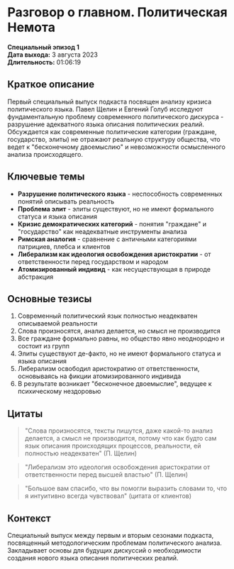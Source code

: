 # Разговор о главном. Политическая Немота
**Специальный эпизод 1**  
**Дата выхода:** 3 августа 2023  
**Длительность:** 01:06:19

## Краткое описание

Первый специальный выпуск подкаста посвящен анализу кризиса политического языка. Павел Щелин и Евгений Голуб исследуют фундаментальную проблему современного политического дискурса - разрушение адекватного языка описания политических реалий. Обсуждается как современные политические категории (граждане, государство, элиты) не отражают реальную структуру общества, что ведет к "бесконечному двоемыслию" и невозможности осмысленного анализа происходящего.

## Ключевые темы

- **Разрушение политического языка** - неспособность современных понятий описывать реальность
- **Проблема элит** - элиты существуют, но не имеют формального статуса и языка описания
- **Кризис демократических категорий** - понятия "граждане" и "государство" как неадекватные инструменты анализа
- **Римская аналогия** - сравнение с античными категориями патрициев, плебса и клиентов
- **Либерализм как идеология освобождения аристократии** - от ответственности перед государством и народом
- **Атомизированный индивид** - как несуществующая в природе абстракция

## Основные тезисы

1. Современный политический язык полностью неадекватен описываемой реальности
2. Слова произносятся, анализ делается, но смысл не производится
3. Все граждане формально равны, но общество явно неоднородно и состоит из групп
4. Элиты существуют де-факто, но не имеют формального статуса и языка описания
5. Либерализм освободил аристократию от ответственности, основываясь на фикции атомизированного индивида
6. В результате возникает "бесконечное двоемыслие", ведущее к психическому нездоровью

## Цитаты

> "Слова произносятся, тексты пишутся, даже какой-то анализ делается, а смысл не производится, потому что как будто сам язык описания происходящих процессов, реальности, ей полностью неадекватен" (П. Щелин)

> "Либерализм это идеология освобождения аристократии от ответственности перед высшей властью" (П. Щелин)

> "Большое вам спасибо, что вы помогли выразить словами то, что я интуитивно всегда чувствовал" (цитата от клиентов)

## Контекст

Специальный выпуск между первым и вторым сезонами подкаста, посвященный методологическим проблемам политического анализа. Закладывает основы для будущих дискуссий о необходимости создания нового языка описания политических реалий.